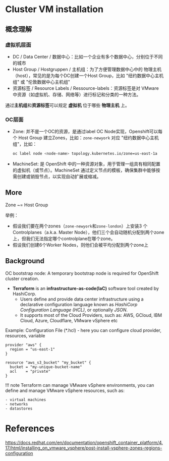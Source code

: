 # Cluster VM installation
## 概念理解

### 虚拟机层面
- DC / Data Center / 数据中心：比如一个企业有多个数据中心，分别位于不同的城市
- Host Group / Hostgruppen / 主机组：为了方便管理数据中心中的 物理主机（host），常见的是为每个DC创建一个Host Group，比如 "纽约数据中心主机组" 或 "伦敦数据中心主机组"
- 资源标签 / Resource Labels / Ressource-labels：资源标签是对 VMware 中资源（如虚拟机、存储、网络等）进行标记和分类的一种方法。

通过**主机组**和**资源标签**可以规定 **虚拟机** 位于哪些 **物理主机** 上。

### OC层面
- Zone: 并不是一个OC的资源，是通过label OC Node实现，Openshift可以每个 Host Group 建立Zones，比如：`zone-newyork` 对应 "纽约数据中心主机组"，比如：
    ```bash
    oc label node <node-name> topology.kubernetes.io/zone=us-east-1a
    ```
- MachineSet: 是 OpenShift 中的一种资源对象，用于管理一组具有相同配置的虚拟机（或节点）。MachineSet 通过定义节点的模板，确保集群中能够按需创建或销毁节点，以实现自动扩展或缩减。


## More
Zone ~= Host Group

举例：

- 假设我们要在两个zones（`zone-newyork`和`zone-london`）上安装3 个Controlplanes（a.k.a. Master Node），他们三个会自动随机分配到两个zone上，但我们无法指定哪个controlplane在哪个zone。
- 假设我们创建6个Worker Nodes，则他们会被平均分配到两个zone上



## Background 

OC bootstrap node: A temporary bootstrap node is required for OpenShift cluster creation.


- **Terraform** is an **infrastructure-as-code(IaC)** software tool created by HashiCorp. 
    - Users define and provide data center infrastructure using a declarative configuration language known as _HashiCorp Configuration Language (HCL)_, or optionally _JSON_.
    - It supports most of the Cloud Providers, such as: AWS, GCloud, IBM Cloud, Azure, Cloudflare, VMware vSphere etc

Example: Configuration File (*.hcl) - here you can configure cloud provider, resources, variable
```hcl
provider "aws" {
  region = "us-east-1"
}

resource "aws_s3_bucket" "my_bucket" {
  bucket = "my-unique-bucket-name"
  acl    = "private"
}
```

!!! note 
    Terraform can manage VMware vSphere environments, you can define and manage VMware vSphere resources, such as:
    
    - virtual machines
    - networks
    - datastores


# References

https://docs.redhat.com/en/documentation/openshift_container_platform/4.17/html/installing_on_vmware_vsphere/post-install-vsphere-zones-regions-configuration